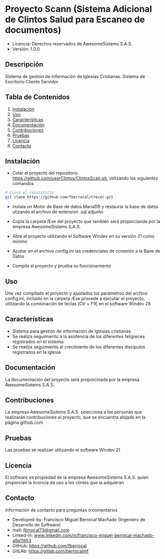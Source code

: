 # Proyecto Scann (Sistema Adicional de Clintos Salud para Escaneo de documentos)

* Licencia:	Derechos reservados de AwesomeSistems S.A.S.
* Versión: 	1.0.0

<!-- ![Licencia](http://www.unicia.com.co) ![Versión](https://versión-3.1.1) -->

## Descripción

Sistema de gestión de información de Iglesias Cristianas.  Sistema de Escritorio Cliente Servidor

## Tabla de Contenidos

1. [Instalación](#instalación)
2. [Uso](#uso)
3. [Características](#características)
4. [Documentación](#documentación)
5. [Contribuciones](#contribuciones)
6. [Pruebas](#pruebas)
7. [Licencia](#licencia)
8. [Contacto](#contacto)

## Instalación

- Colar el proyecto del repositorio https://github.com/userClintos/ClintosScan.git, utilizando los siguientes comandos

```bash
# Clona el repositorio
git clone https://github.com/fberrocal/Crecer.git

```

<!--
```
# LOS SIGUEINTES EJEMPLOS SON PARA INICIALIZACION DEL REPOSITORIO
# o crea un nuevo repositorio en línea de comandos
echo "# Crecer" >> README.md
git init
git add README.md
git commit -m "first commit"
git branch -M main
git remote add origin https://github.com/fberrocal/Crecer.git
git push -u origin main


# o utiliza un repositorio local
git remote add origin https://github.com/fberrocal/Crecer.git
git branch -M main
git push -u origin main
```
-->

- Instala un Motor de Base de datos MariaDB y restaurar la base de datos utizando el archivo de extension .sql adjunto

- Copia la carpeta /Exe del proyecto que también será proporcianda por la empresa AwesomeSistems S.A.S.

- Abre el proyecto utilizando el Software Windev en su versión 21 como mínimo

- Ajustar en el archivo config.ini las credenciales de conexión a la Base de Datos

- Compila el proyecto y prueba su funcionamiento


## Uso

Una vez compilado el proyecto y ajustados los parámetros del archivo config.ini, incluido en la carpeta /Exe procede a ejecutar
el proyecto, utilizando la combinación de teclas [Ctr + F9] en el software Windev 28


## Características

* Sistema para gestión de información de Iglesias cristianas
* Se realiza seguimiento a la asistencia de los diferentes feligreces registrados en el sistema
* Se realiza seguimiento al crecimiento de los diferentes discípulos registrados en la iglesia


## Documentación

La documentación del proyecto será proporcinada por la empresa AwesomeSistems S.A.S.


## Contribuciones

La empresa AwesomeSistems S.A.S. selecciona a las personas que realizarán contribuciones al proyecto, que se encuentra alojado en la página github.com


## Pruebas

Las pruebas se realizan utilizando el software Windev 21


## Licencia

El software es propiedad de la empresa AwesomeSistems S.A.S.  quien proporcian la licencia de uso a los clintes que la adquieran


## Contacto

Información de contacto para preguntas o comentarios

* Developed-by: Francisco Miguel Berrocal Machado (Ingeniero de Desarrollo de Software)
* mail: fbrrocal73@gmail.com
* Linked-In: www.linkedin.com/in/francisco-miguel-berrocal-machado-a9a11853 
* GitHub: https://github.com/fberrocal
* GitLAb: https://gitlab.com/berrocalmf
